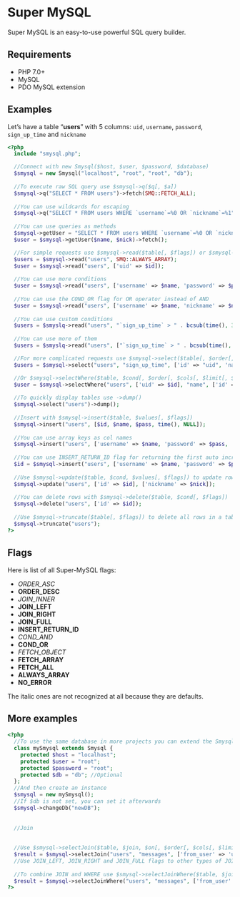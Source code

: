 # Super MySQL
Super MySQL is an easy-to-use powerful SQL query builder.

## Requirements
* PHP 7.0+
* MySQL
* PDO MySQL extension

## Examples
Let’s have a table “<strong>users</strong>” with 5 columns: `uid`, `username`, `password`, `sign_up_time` and `nickname`

```php
<?php
  include "smysql.php";

  //Connect with new Smysql($host, $user, $password, $database)
  $smysql = new Smysql("localhost", "root", "root", "db");
  
  //To execute raw SQL query use $smysql->q($q[, $a])
  $smysql->q("SELECT * FROM users")->fetch(SMQ::FETCH_ALL);
  
  //You can use wildcards for escaping
  $smysql->q("SELECT * FROM users WHERE `username`=%0 OR `nickname`=%1", [$name, $nick])->fetch();
  
  //You can use queries as methods
  $smysql->getUser = "SELECT * FROM users WHERE `username`=%0 OR `nickname`=%1";
  $user = $smysql->getUser($name, $nick)->fetch();

  //For simple requests use $smysql->read($table[, $flags]) or $smysql->read($table, $cond[, $flags]), you need to use flag ALWAYS_ARRAY to return array even when there is only one result
  $users = $smysql->read("users", SMQ::ALWAYS_ARRAY);
  $user = $smysql->read("users", ['uid' => $id]);
  
  //You can use more conditions
  $user = $smysql->read("users", ['username' => $name, 'password' => $pass]);
  
  //You can use the COND_OR flag for OR operator instead of AND
  $user = $smysql->read("users", ['username' => $name, 'nickname' => $nick], SMQ::ALWAYS_ARRAY | SMQ::COND_OR)[0];
  
  //You can use custom conditions
  $users = $smyslq->read("users", "`sign_up_time` > " . bcsub(time(), 3600));
  
  //You can use more of them
  $users = $smyslq->read("users", ["`sign_up_time` > " . bcsub(time(), 3600), "`nickname` IS NOT NULL"], SMQ::ALWAYS_ARRAY);

  //For more complicated requests use $smysql->select($table[, $order[, $cols[, $limit[, $flags]]]]), you can use array keys for aliases
  $users = $smysql->select("users", "sign_up_time", ['id' => "uid", 'name' => "username", "sign_up_time", "nickname"], NULL, SMQ::ORDER_DESC)->fetch(SMQ::FETCH_ALL);

  //Or $smysql->selectWhere($table, $cond[, $order[, $cols[, $limit[, $flags]]]])
  $user = $smysql->selectWhere("users", ['uid' => $id], "name", ['id' => "uid", 'name' => "username", "sign_up_time", 'nick' => "nickname"])->fetch();
  
  //To quickly display tables use ->dump()
  $smysql->select("users")->dump();
  
  //Insert with $smysql->insert($table, $values[, $flags])
  $smysql->insert("users", [$id, $name, $pass, time(), NULL]);
  
  //You can use array keys as col names
  $smysql->insert("users", ['username' => $name, 'password' => $pass, 'sign_up_time' => time()]);
  
  //You can use INSERT_RETURN_ID flag for returning the first auto increment col value (depends on the database type)
  $id = $smysql->insert("users", ['username' => $name, 'password' => $pass, 'sign_up_time' => time()], SMQ::INSERT_RETURN_ID);
  
  //Use $smysql->update($table, $cond, $values[, $flags]) to update rows
  $smysql->update("users", ['id' => $id], ['nickname' => $nick]);
  
  //You can delete rows with $smysql->delete($table, $cond[, $flags])
  $smysql->delete("users", ['id' => $id]);
  
  //Use $smysql->truncate($table[, $flags]) to delete all rows in a table
  $smysql->truncate("users");
?>
```

## Flags
Here is list of all Super-MySQL flags:
* <i>ORDER_ASC</i>
* <b>ORDER_DESC</b>
* <i>JOIN_INNER</i>
* <b>JOIN_LEFT</b>
* <b>JOIN_RIGHT</b>
* <b>JOIN_FULL</b>
* <b>INSERT_RETURN_ID</b>
* <i>COND_AND</i>
* <b>COND_OR</b>
* <i>FETCH_OBJECT</i>
* <b>FETCH_ARRAY</b>
* <b>FETCH_ALL</b>
* <b>ALWAYS_ARRAY</b>
* <b>NO_ERROR</b>

The italic ones are not recognized at all because they are defaults.

## More examples

```php
<?php
  //To use the same database in more projects you can extend the Smysql class
  class mySmysql extends Smysql {
    protected $host = "localhost";
    protected $user = "root";
    protected $password = "root";
    protected $db = "db"; //Optional
  };
  //And then create an instance
  $smysql = new mySmysql();
  //If $db is not set, you can set it afterwards
  $smysql->changeDb("newDB");
  
  
  //Join
  
  
  //Use $smysql->selectJoin($table, $join, $on[, $order[, $cols[, $limit[, $flags]]]]) to execute a JOIN command
  $result = $smysql->selectJoin("users", "messages", ['from_user' => 'uid'], "time", ["*"], 5, SMQ::ORDER_DESC)->fetch(SMQ::FETCH_ALL);
  //Use JOIN_LEFT, JOIN_RIGHT and JOIN_FULL flags to other types of JOIN
  
  //To combine JOIN and WHERE use $smysql->selectJoinWhere($table, $join, $on, $cond[, $order[, $cols[, $limit[, $flags]]]])
  $result = $smysql->selectJoinWhere("users", "messages", ['from_user' => 'uid'], ['from_user' => $uid])->fetch(SMQ::FETCH_ALL);
?>
```

